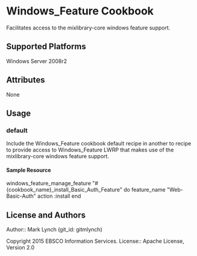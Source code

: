 # Windows_Feature Cookbook

Facilitates access to the mixlibrary-core windows feature support.

## Supported Platforms

Windows Server 2008r2

## Attributes

None

## Usage

### default
Include the Windows_Feature cookbook default recipe in another to recipe to provide access to Windows_Feature LWRP that makes use of the mixlibrary-core windows feature support.

#### Sample Resource

windows_feature_manage_feature "#{cookbook_name}_install_Basic_Auth_Feature" do
  feature_name "Web-Basic-Auth"
  action :install
end

## License and Authors

Author:: Mark Lynch (git_id: gitmlynch)

Copyright 2015 EBSCO Information Services. License:: Apache License, Version 2.0
